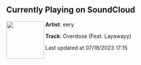 ## Currently Playing on SoundCloud

[<img align="left" width="100" src="https://i1.sndcdn.com/artworks-mOsuMaEDRNNXJl3z-bdfZwA-t500x500.jpg">](https://soundcloud.com/eery/overdose)

**Artist**: eery 

**Track**: Overdose (Feat. Layawayy)

Last updated at 07/18/2023 17:15
